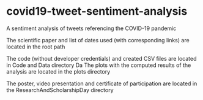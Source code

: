 # covid19-tweet-sentiment-analysis
A sentiment analysis of tweets referencing the COVID-19 pandemic

The scientific paper and list of dates used (with corresponding links) are located in the root path

The code (without developer credentials) and created CSV files are located in Code and Data directory
Da
The plots with the computed results of the analysis are located in the plots directory

The poster, video presentation and certificate of participation are located in the ResearchAndScholarshipDay directory
